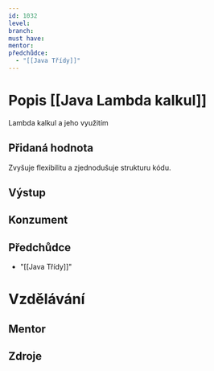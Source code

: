 ```yaml
---
id: 1032
level: 
branch: 
must have: 
mentor: 
předchůdce: 
  - "[[Java Třídy]]"
---
```



# Popis [[Java Lambda kalkul]]
Lambda kalkul a jeho využitím

## Přidaná hodnota
Zvyšuje flexibilitu a zjednodušuje strukturu kódu.

## Výstup


## Konzument


## Předchůdce

  - "[[Java Třídy]]"

# Vzdělávání


## Mentor


## Zdroje